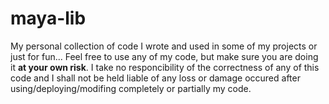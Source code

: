 maya-lib
========

My personal collection of code I wrote and used in some of my projects or just for fun... Feel free to use any of my code, but make sure you are doing it **at your own risk**. I take no responcibility of the correctness of any of this code and I shall not be held liable of any loss or damage occured after using/deploying/modifing completely or partially my code. 
